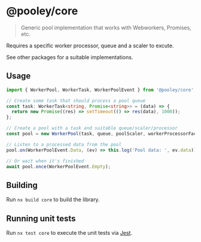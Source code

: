 # @pooley/core

> Generic pool implementation that works with Webworkers, Promises, etc.

Requires a specific worker processor, queue and a scaler to excute.

See other packages for a suitable implementations.

## Usage

```ts
import { WorkerPool, WorkerTask, WorkerPoolEvent } from '@pooley/core';

// Create some task that should process a pool queue
const task: WorkerTask<string, Promise<string>> = (data) => {
  return new Promise((res) => setTimeout(() => res(data), 1000));
};

// Create a pool with a task and suitable queue/scaler/processor
const pool = new WorkerPool(task, queue, poolScaler, workerProcessorFactory);

// Listen to a processed data from the pool
pool.on(WorkerPoolEvent.Data, (ev) => this.log('Pool data: ', ev.data));

// Or wait when it's finished
await pool.once(WorkerPoolEvent.Empty);
```

## Building

Run `nx build core` to build the library.

## Running unit tests

Run `nx test core` to execute the unit tests via [Jest](https://jestjs.io).
